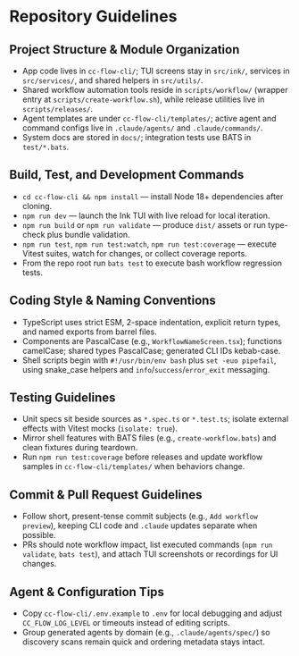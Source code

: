 # Repository Guidelines

## Project Structure & Module Organization
- App code lives in `cc-flow-cli/`; TUI screens stay in `src/ink/`, services in `src/services/`, and shared helpers in `src/utils/`.
- Shared workflow automation tools reside in `scripts/workflow/` (wrapper entry at `scripts/create-workflow.sh`), while release utilities live in `scripts/releases/`.
- Agent templates are under `cc-flow-cli/templates/`; active agent and command configs live in `.claude/agents/` and `.claude/commands/`.
- System docs are stored in `docs/`; integration tests use BATS in `test/*.bats`.

## Build, Test, and Development Commands
- `cd cc-flow-cli && npm install` — install Node 18+ dependencies after cloning.
- `npm run dev` — launch the Ink TUI with live reload for local iteration.
- `npm run build` or `npm run validate` — produce `dist/` assets or run type-check plus bundle validation.
- `npm run test`, `npm run test:watch`, `npm run test:coverage` — execute Vitest suites, watch for changes, or collect coverage reports.
- From the repo root run `bats test` to execute bash workflow regression tests.

## Coding Style & Naming Conventions
- TypeScript uses strict ESM, 2-space indentation, explicit return types, and named exports from barrel files.
- Components are PascalCase (e.g., `WorkflowNameScreen.tsx`); functions camelCase; shared types PascalCase; generated CLI IDs kebab-case.
- Shell scripts begin with `#!/usr/bin/env bash` plus `set -euo pipefail`, using snake_case helpers and `info`/`success`/`error_exit` messaging.

## Testing Guidelines
- Unit specs sit beside sources as `*.spec.ts` or `*.test.ts`; isolate external effects with Vitest mocks (`isolate: true`).
- Mirror shell features with BATS files (e.g., `create-workflow.bats`) and clean fixtures during teardown.
- Run `npm run test:coverage` before releases and update workflow samples in `cc-flow-cli/templates/` when behaviors change.

## Commit & Pull Request Guidelines
- Follow short, present-tense commit subjects (e.g., `Add workflow preview`), keeping CLI code and `.claude` updates separate when possible.
- PRs should note workflow impact, list executed commands (`npm run validate`, `bats test`), and attach TUI screenshots or recordings for UI changes.

## Agent & Configuration Tips
- Copy `cc-flow-cli/.env.example` to `.env` for local debugging and adjust `CC_FLOW_LOG_LEVEL` or timeouts instead of editing scripts.
- Group generated agents by domain (e.g., `.claude/agents/spec/`) so discovery scans remain quick and ordering metadata stays intact.
